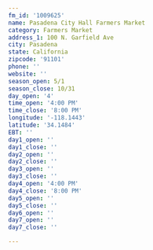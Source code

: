 ```yaml
---
fm_id: '1009625'
name: Pasadena City Hall Farmers Market
category: Farmers Market
address_1: 100 N. Garfield Ave
city: Pasadena
state: California
zipcode: '91101'
phone: ''
website: ''
season_open: 5/1
season_close: 10/31
day_open: '4'
time_open: '4:00 PM'
time_close: '8:00 PM'
longitude: '-118.1443'
latitude: '34.1484'
EBT: ''
day1_open: ''
day1_close: ''
day2_open: ''
day2_close: ''
day3_open: ''
day3_close: ''
day4_open: '4:00 PM'
day4_close: '8:00 PM'
day5_open: ''
day5_close: ''
day6_open: ''
day7_open: ''
day7_close: ''

---
```

